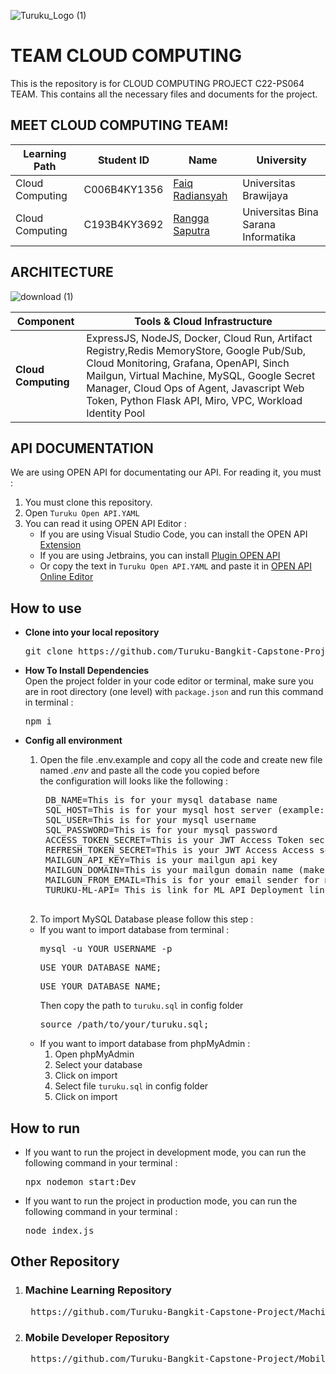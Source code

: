 ![Turuku_Logo (1)](https://github.com/user-attachments/assets/d85e52f8-af2f-4b2a-ad53-fcec0b7a5008)
# TEAM CLOUD COMPUTING
This is the repository is for CLOUD COMPUTING PROJECT C22-PS064 TEAM. This contains all the necessary files and documents for the project.

## MEET CLOUD COMPUTING TEAM!
| Learning Path      | Student ID   | Name                                                 | University                                          |
| ------------------ | ------------ | ---------------------------------------------------- | --------------------------------------------------- |
| Cloud Computing    | C006B4KY1356 | [Faiq Radiansyah](https://github.com/Toru45)        | Universitas Brawijaya                               |
| Cloud Computing    | C193B4KY3692 | [Rangga Saputra](https://github.com/I4MRangga)      | Universitas Bina Sarana Informatika    

## ARCHITECTURE 
![download (1)](https://github.com/user-attachments/assets/2eb232e2-2c5a-4784-bb7b-384d44aa2b68)

| Component           | Tools & Cloud Infrastructure                                                                                          |
|---------------------|-----------------------------------------------------------------------------------------------------------|
| **Cloud Computing**  | ExpressJS, NodeJS, Docker, Cloud Run, Artifact Registry,Redis MemoryStore, Google Pub/Sub, Cloud Monitoring, Grafana, OpenAPI, Sinch Mailgun, Virtual Machine, MySQL, Google Secret Manager, Cloud Ops of Agent, Javascript Web Token, Python Flask API, Miro, VPC, Workload Identity Pool |

## API DOCUMENTATION
We are using OPEN API for documentating our API. For reading it, you must :
1. You must clone this repository.
2. Open `Turuku Open API.YAML`
3. You can read it using OPEN API Editor :
   * If you are using Visual Studio Code, you can install the OPEN API [Extension ](https://marketplace.visualstudio.com/items?itemName=42Crunch.vscode-openapi)
   * If you are using Jetbrains, you can install [Plugin OPEN API ](https://plugins.jetbrains.com/plugin/14837-openapi-swagger-editor)
   * Or copy the text in `Turuku Open API.YAML` and paste it in [OPEN API Online Editor](https://editor.swagger.io/)


## How to use

* **Clone into your local repository** 
  <pre>git clone https://github.com/Turuku-Bangkit-Capstone-Project/Cloud-Computing-BANGKIT.git</pre>
* **How To Install Dependencies**</br>
  Open the project folder in your code editor or terminal, make sure you are in root directory (one level) with `package.json` and run this command in terminal :
  <pre>npm i</pre>

* **Config all environment**</br>
  1. Open the file .env.example and copy all the code and create new file named *.env* and paste all the code you copied before</br>
  the configuration will looks like the following : 
      <pre>
      DB_NAME=This is for your mysql database name
      SQL_HOST=This is for your mysql host server (example: localhost)
      SQL_USER=This is for your mysql username
      SQL_PASSWORD=This is for your mysql password
      ACCESS_TOKEN_SECRET=This is your JWT Access Token secret 
      REFRESH_TOKEN_SECRET=This is your JWT Access Access secret
      MAILGUN_API_KEY=This is your mailgun api key
      MAILGUN_DOMAIN=This is your mailgun domain name (make sure the domain is verified)
      MAILGUN_FROM_EMAIL=This is for your email sender for mailgun
      TURUKU-ML-API= This is link for ML API Deployment link (example : http://127.0.0.1:5000)
      </pre>
  2. To import MySQL Database please follow this step :
  * If you want to import database from terminal :
    <pre>mysql -u YOUR_USERNAME -p</pre>
    <pre>USE YOUR_DATABASE_NAME;</pre>
    <pre>USE YOUR_DATABASE_NAME;</pre>
    Then copy the path to `turuku.sql` in config folder
    <pre>source /path/to/your/turuku.sql;</pre>
  * If you want to import database from phpMyAdmin :
    1. Open phpMyAdmin
    2. Select your database
    3. Click on import
    4. Select file `turuku.sql` in config folder
    5. Click on import




## How to run
* If you want to run the project in development mode, you can run the following command in your terminal :
  <pre>npx nodemon start:Dev</pre>
* If you want to run the project in production mode, you can run the following command in your terminal :
  <pre>node index.js</pre>



## Other Repository
1. ### Machine Learning Repository
    <pre> https://github.com/Turuku-Bangkit-Capstone-Project/Machine-Learning </pre>
2. ### Mobile Developer Repository
    <pre> https://github.com/Turuku-Bangkit-Capstone-Project/Mobile-Development </pre>


